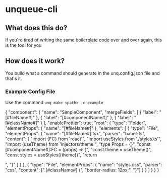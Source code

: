 # unqueue-cli

## What does this do?

If you're tired of writing the same boilerplate code over and over again, this is the tool for you

## How does it work?

You build what a command should generate in the unq.config.json file and that's it.

### Example Config File

Use the command `unq make <path> -c example`

{
  "component": {
    "name": "SimpleComponent",
    "mergeFields": [
      { "label": "[#fileName#]" },
      { "label": "[#componentName#]" },
      { "label": "[#className#]" }
    ],
    "enablePrettier": true,
    "root": {
      "type": "Folder",
      "elementProps": { "name": "[#fileName#]" },
      "elements": [
        {
          "type": "File",
          "elementProps": {
            "name": "[#fileName#].tsx",
            "parser": "babel-ts",
            "content": [
              "import {FC} from 'react'",
              "import useStyles from './styles.ts'",
              "import {useTheme} from 'injectors/theme'",
              "type Props = {}",
              "const [#componentName#]:FC<Props> = (props) => {",
              "const theme = useTheme()",
              "const styles = useStyles({theme})",
              "return <div className={styles.[#componentName#]Container}></div>",
              "}"
            ]
          }
        },
        {
          "type": "File",
          "elementProps": {
            "name": "styles.css",
            "parser": "css",
            "content": [".[#className#] {", "border-radius: 12px;", "}"]
          }
        }
      ]
    }
  }
}
